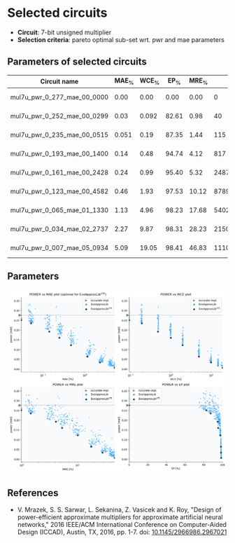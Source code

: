 
Selected circuits
===================
 - **Circuit**: 7-bit unsigned multiplier
 - **Selection criteria**: pareto optimal sub-set wrt. pwr and mae parameters

Parameters of selected circuits
----------------------------

| Circuit name | MAE<sub>%</sub> | WCE<sub>%</sub> | EP<sub>%</sub> | MRE<sub>%</sub> | MSE | Download |
| --- |  --- | --- | --- | --- | --- | --- | 
| mul7u_pwr_0_277_mae_00_0000 | 0.00 | 0.00 | 0.00 | 0.00 | 0 |  [[Verilog<sub>generic</sub>](mul7u_pwr_0_277_mae_00_0000_gen.v)]  [[C](mul7u_pwr_0_277_mae_00_0000.c)] |
| mul7u_pwr_0_252_mae_00_0299 | 0.03 | 0.092 | 82.61 | 0.98 | 40 |  [[Verilog<sub>generic</sub>](mul7u_pwr_0_252_mae_00_0299_gen.v)]  [[C](mul7u_pwr_0_252_mae_00_0299.c)] |
| mul7u_pwr_0_235_mae_00_0515 | 0.051 | 0.19 | 87.35 | 1.44 | 115 |  [[Verilog<sub>generic</sub>](mul7u_pwr_0_235_mae_00_0515_gen.v)]  [[C](mul7u_pwr_0_235_mae_00_0515.c)] |
| mul7u_pwr_0_193_mae_00_1400 | 0.14 | 0.48 | 94.74 | 4.12 | 817 |  [[Verilog<sub>generic</sub>](mul7u_pwr_0_193_mae_00_1400_gen.v)]  [[C](mul7u_pwr_0_193_mae_00_1400.c)] |
| mul7u_pwr_0_161_mae_00_2428 | 0.24 | 0.99 | 95.40 | 5.32 | 2487 |  [[Verilog<sub>generic</sub>](mul7u_pwr_0_161_mae_00_2428_gen.v)]  [[C](mul7u_pwr_0_161_mae_00_2428.c)] |
| mul7u_pwr_0_123_mae_00_4582 | 0.46 | 1.93 | 97.53 | 10.12 | 8789 |  [[Verilog<sub>generic</sub>](mul7u_pwr_0_123_mae_00_4582_gen.v)]  [[C](mul7u_pwr_0_123_mae_00_4582.c)] |
| mul7u_pwr_0_065_mae_01_1330 | 1.13 | 4.96 | 98.23 | 17.68 | 54027 |  [[Verilog<sub>generic</sub>](mul7u_pwr_0_065_mae_01_1330_gen.v)]  [[C](mul7u_pwr_0_065_mae_01_1330.c)] |
| mul7u_pwr_0_034_mae_02_2737 | 2.27 | 9.87 | 98.31 | 28.23 | 215095 |  [[Verilog<sub>generic</sub>](mul7u_pwr_0_034_mae_02_2737_gen.v)]  [[C](mul7u_pwr_0_034_mae_02_2737.c)] |
| mul7u_pwr_0_007_mae_05_0934 | 5.09 | 19.05 | 98.41 | 46.83 | 11107.118e2 |  [[Verilog<sub>generic</sub>](mul7u_pwr_0_007_mae_05_0934_gen.v)]  [[C](mul7u_pwr_0_007_mae_05_0934.c)] |
    
Parameters
--------------
![Parameters figure](fig.png)

References
--------------
   - V. Mrazek, S. S. Sarwar, L. Sekanina, Z. Vasicek and K. Roy, "Design of power-efficient approximate multipliers for approximate artificial neural networks," 2016 IEEE/ACM International Conference on Computer-Aided Design (ICCAD), Austin, TX, 2016, pp. 1-7. doi: [10.1145/2966986.2967021](https://dx.doi.org/10.1145/2966986.2967021)

             